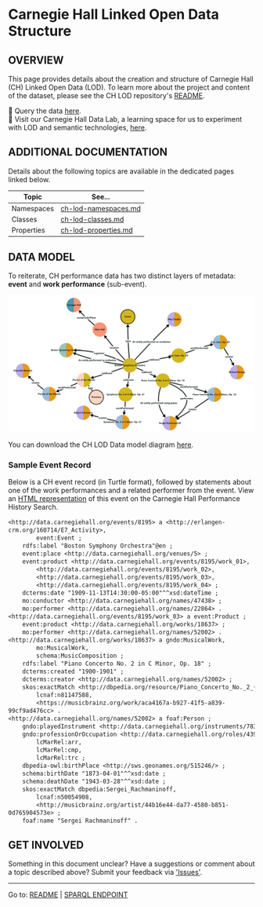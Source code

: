 # Carnegie Hall Linked Open Data Structure

## OVERVIEW

This page provides details about the creation and structure of Carnegie Hall (CH) Linked Open Data (LOD). To learn more about the project and content of the dataset, please see the CH LOD repository's [README](./README.md).

🔴 Query the data [here](http://data.carnegiehall.org).  
🔴 Visit our Carnegie Hall Data Lab, a learning space for us to experiment with LOD and semantic technologies, [here](https://carnegiehall.github.io/datalab/).

## ADDITIONAL DOCUMENTATION

Details about the following topics are available in the dedicated pages linked below.

| Topic  |  See... |
|---|---|
| Namespaces |[ch-lod-namespaces.md](./ch-lod-namespaces.md)|
| Classes |[ch-lod-classes.md](./ch-lod-classes.md)|
|Properties|[ch-lod-properties.md](./ch-lod-properties.md)|

## DATA MODEL

To reiterate, CH performance data has two distinct layers of metadata: **event** and **work performance** (sub-event).
 
![CH LOD Data Model diagram](/CarnegieHall_LOD_DataModel_detail_20230510.png) 

You can download the CH LOD Data model diagram [here](/CarnegieHall_LOD_DataModel_detail_20230510.png). 

### Sample Event Record

Below is a CH event record (in Turtle format), followed by statements about one of the work performances and a related performer from the event. View an [HTML representation](https://www.carnegiehall.org/About/History/Performance-History-Search?q=&dex=prod_PHS&page=2&event=8195&pf=Boston%20Symphony%20Orchestra_Max%20Fiedler_) of this event on the Carnegie Hall Performance History Search.

```
<http://data.carnegiehall.org/events/8195> a <http://erlangen-crm.org/160714/E7_Activity>, 
        event:Event ; 
    rdfs:label "Boston Symphony Orchestra"@en ; 
    event:place <http://data.carnegiehall.org/venues/5> ; 
    event:product <http://data.carnegiehall.org/events/8195/work_01>, 
        <http://data.carnegiehall.org/events/8195/work_02>, 
        <http://data.carnegiehall.org/events/8195/work_03>, 
        <http://data.carnegiehall.org/events/8195/work_04> ; 
    dcterms:date "1909-11-13T14:30:00-05:00"^^xsd:dateTime ; 
    mo:conductor <http://data.carnegiehall.org/names/47438> ; 
    mo:performer <http://data.carnegiehall.org/names/22864> . 
<http://data.carnegiehall.org/events/8195/work_03> a event:Product ; 
    event:product <http://data.carnegiehall.org/works/18637> ; 
    mo:performer <http://data.carnegiehall.org/names/52002> . 
<http://data.carnegiehall.org/works/18637> a gndo:MusicalWork, 
        mo:MusicalWork, 
        schema:MusicComposition ; 
    rdfs:label "Piano Concerto No. 2 in C Minor, Op. 18" ; 
    dcterms:created "1900-1901" ; 
    dcterms:creator <http://data.carnegiehall.org/names/52002> ; 
    skos:exactMatch <http://dbpedia.org/resource/Piano_Concerto_No._2_(Rachmaninoff)>, 
        lcnaf:n81147588, 
        <https://musicbrainz.org/work/aca4167a-b927-41f5-a839-99cf9ad476cc> . 
<http://data.carnegiehall.org/names/52002> a foaf:Person ; 
    gndo:playedInstrument <http://data.carnegiehall.org/instruments/783> ; 
    gndo:professionOrOccupation <http://data.carnegiehall.org/roles/439>, 
        lcMarRel:arr, 
        lcMarRel:cmp, 
        lcMarRel:trc ; 
    dbpedia-owl:birthPlace <http://sws.geonames.org/515246/> ; 
    schema:birthDate "1873-04-01"^^xsd:date ; 
    schema:deathDate "1943-03-28"^^xsd:date ; 
    skos:exactMatch dbpedia:Sergei_Rachmaninoff, 
        lcnaf:n50054908, 
        <http://musicbrainz.org/artist/44b16e44-da77-4580-b851-0d765904573e> ; 
    foaf:name "Sergei Rachmaninoff" .
 ```

## GET INVOLVED

Something in this document unclear? Have a suggestions or comment about a topic described above? Submit your feedback via ['Issues'](https://github.com/CarnegieHall/linked-data/issues).

----------------------------
Go to: [README](/README.md) | [SPARQL ENDPOINT](http://data.carnegiehall.org)
